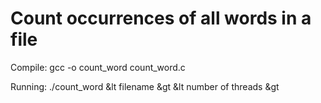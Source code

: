# Count occurrences of all words in a file

Compile: gcc -o count_word count_word.c

Running: ./count_word &lt filename &gt &lt number of threads &gt
